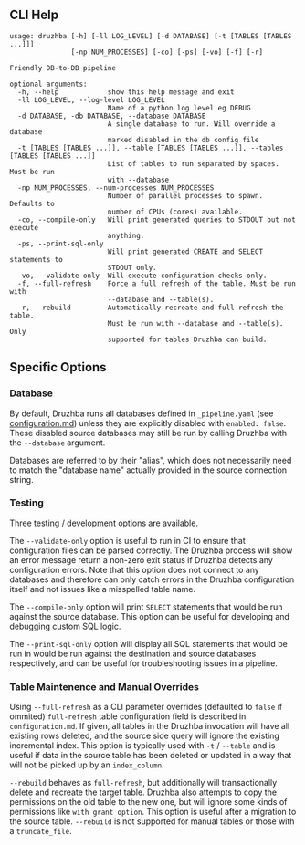 
## CLI Help

```
usage: druzhba [-h] [-ll LOG_LEVEL] [-d DATABASE] [-t [TABLES [TABLES ...]]]
               [-np NUM_PROCESSES] [-co] [-ps] [-vo] [-f] [-r]

Friendly DB-to-DB pipeline

optional arguments:
  -h, --help            show this help message and exit
  -ll LOG_LEVEL, --log-level LOG_LEVEL
                        Name of a python log level eg DEBUG
  -d DATABASE, -db DATABASE, --database DATABASE
                        A single database to run. Will override a database
                        marked disabled in the db config file
  -t [TABLES [TABLES ...]], --table [TABLES [TABLES ...]], --tables [TABLES [TABLES ...]]
                        List of tables to run separated by spaces. Must be run
                        with --database
  -np NUM_PROCESSES, --num-processes NUM_PROCESSES
                        Number of parallel processes to spawn. Defaults to
                        number of CPUs (cores) available.
  -co, --compile-only   Will print generated queries to STDOUT but not execute
                        anything.
  -ps, --print-sql-only
                        Will print generated CREATE and SELECT statements to
                        STDOUT only.
  -vo, --validate-only  Will execute configuration checks only.
  -f, --full-refresh    Force a full refresh of the table. Must be run with
                        --database and --table(s).
  -r, --rebuild         Automatically recreate and full-refresh the table.
                        Must be run with --database and --table(s). Only
                        supported for tables Druzhba can build.
```

## Specific Options

### Database
By default, Druzhba runs all databases defined in `_pipeline.yaml` (see 
[configuration.md](configuration.md)) unless they are explicitly disabled with 
`enabled: false`. These disabled source databases may still be run by calling Druzhba
with the `--database` argument.

Databases are referred to by their "alias", which does not necessarily need to match the "database name" actually provided
in the source connection string.


### Testing
Three testing / development options are available.

The `--validate-only` option is useful to run in CI to ensure that configuration files can be parsed correctly. The Druzhba process will show an error message return a non-zero exit status
if Druzhba detects any configuration errors. Note that this option does not connect to any
databases and therefore can only catch errors in the Druzhba configuration itself and not
issues like a misspelled table name.

The `--compile-only` option will print `SELECT` statements that would be run against the
source database. This option can be useful for developing and debugging custom SQL logic.

The `--print-sql-only` option will display all SQL statements that would be run in
would be run against the destination and source databases respectively, and can be useful
for troubleshooting issues in a pipeline.


### Table Maintenence and Manual Overrides
Using `--full-refresh` as a CLI parameter overrides (defaulted to `false` if ommited) `full-refresh` table configuration field is described in `configuration.md`. If given,
all tables in the Druzhba invocation will have all existing rows deleted, and the source side query will ignore the existing
incremental index. This option is typically used with `-t` / `--table` and is useful if data in the source table has been deleted or updated in a way that will not be
picked up by an `index_column`.

`--rebuild` behaves as `full-refresh`, but additionally will transactionally delete and recreate the target table.
Druzhba also attempts to copy the permissions on the old table to the new one, but will ignore some kinds of
permissions like `with grant option`. This option is useful after a migration to the source table. `--rebuild` is
not supported for manual tables or those with a `truncate_file`.
